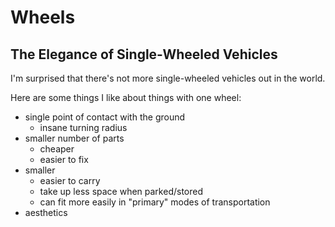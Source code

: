 
# Wheels

## The Elegance of Single-Wheeled Vehicles

I'm surprised that there's not more single-wheeled vehicles out in the world.

Here are some things I like about things with one wheel:
- single point of contact with the ground
  - insane turning radius
- smaller number of parts
  - cheaper
  - easier to fix
- smaller
  - easier to carry
  - take up less space when parked/stored
  - can fit more easily in "primary" modes of transportation
- aesthetics
